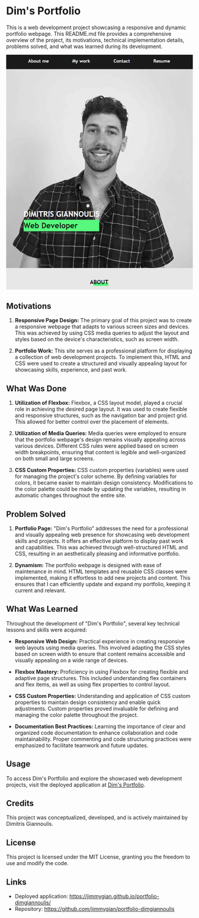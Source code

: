 # Dim's Portfolio

This is a web development project showcasing a responsive and dynamic portfolio webpage. This README.md file provides a comprehensive overview of the project, its motivations, technical implementation details, problems solved, and what was learned during its development.

![Deployed Website Screenshot](./assets/images/work2-web-portfolio.png)


## Motivations

1. **Responsive Page Design:** The primary goal of this project was to create a responsive webpage that adapts to various screen sizes and devices. This was achieved by using CSS media queries to adjust the layout and styles based on the device's characteristics, such as screen width.

2. **Portfolio Work:** This site serves as a professional platform for displaying a collection of web development projects. To implement this, HTML and CSS were used to create a structured and visually appealing layout for showcasing skills, experience, and past work.

## What Was Done

1. **Utilization of Flexbox:** Flexbox, a CSS layout model, played a crucial role in achieving the desired page layout. It was used to create flexible and responsive structures, such as the navigation bar and project grid. This allowed for better control over the placement of elements.

2. **Utilization of Media Queries:** Media queries were employed to ensure that the portfolio webpage's design remains visually appealing across various devices. Different CSS rules were applied based on screen width breakpoints, ensuring that content is legible and well-organized on both small and large screens.

3. **CSS Custom Properties:** CSS custom properties (variables) were used for managing the project's color scheme. By defining variables for colors, it became easier to maintain design consistency. Modifications to the color palette could be made by updating the variables, resulting in automatic changes throughout the entire site.


## Problem Solved

1. **Portfolio Page:** "Dim's Portfolio" addresses the need for a professional and visually appealing web presence for showcasing web development skills and projects. It offers an effective platform to display past work and capabilities. This was achieved through well-structured HTML and CSS, resulting in an aesthetically pleasing and informative portfolio.

2. **Dynamism:** The portfolio webpage is designed with ease of maintenance in mind. HTML templates and reusable CSS classes were implemented, making it effortless to add new projects and content. This ensures that I can efficiently update and expand my portfolio, keeping it current and relevant.

## What Was Learned

Throughout the development of "Dim's Portfolio", several key technical lessons and skills were acquired:

- **Responsive Web Design:** Practical experience in creating responsive web layouts using media queries. This involved adapting the CSS styles based on screen width to ensure that content remains accessible and visually appealing on a wide range of devices.

- **Flexbox Mastery:** Proficiency in using Flexbox for creating flexible and adaptive page structures. This included understanding flex containers and flex items, as well as using flex properties to control layout.

- **CSS Custom Properties:** Understanding and application of CSS custom properties to maintain design consistency and enable quick adjustments. Custom properties proved invaluable for defining and managing the color palette throughout the project.

- **Documentation Best Practices:** Learning the importance of clear and organized code documentation to enhance collaboration and code maintainability. Proper commenting and code structuring practices were emphasized to facilitate teamwork and future updates.

## Usage

To access Dim's Portfolio and explore the showcased web development projects, visit the deployed application at [Dim's Portfolio](https://jimmygian.github.io/portfolio-dimgiannoulis/).

## Credits

This project was conceptualized, developed, and is actively maintained by Dimitris Giannoulis.

## License

This project is licensed under the MIT License, granting you the freedom to use and modify the code.


## Links
- Deployed application: https://jimmygian.github.io/portfolio-dimgiannoulis/
- Repository: https://github.com/jimmygian/portfolio-dimgiannoulis

